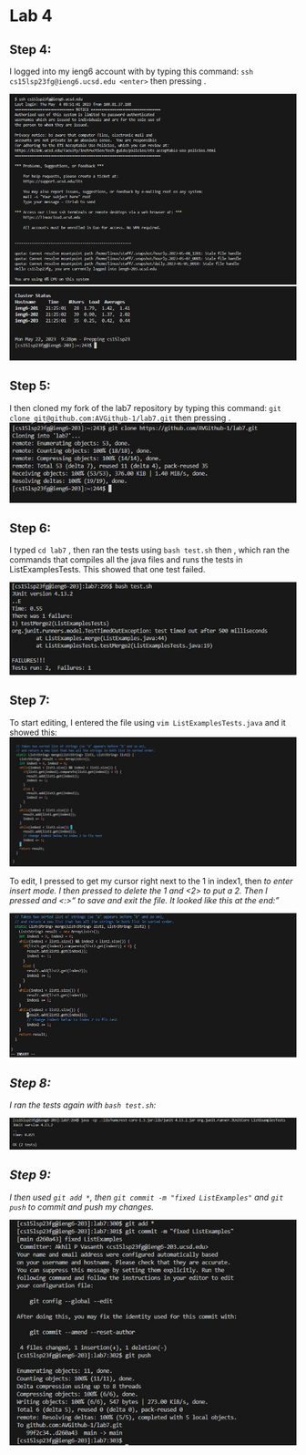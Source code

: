 # Lab 4

## Step 4:

I logged into my ieng6 account with by typing this command: `ssh cs15lsp23fg@ieng6.ucsd.edu <enter>` then pressing *<enter>*. 
  
![Image](https://raw.githubusercontent.com/AVGithub-1/cse15l-lab-reports/main/lab4/cs15l_lab4pic1.JPG)
![Image](https://raw.githubusercontent.com/AVGithub-1/cse15l-lab-reports/main/lab4/cs15l_lab4pic2.JPG)

## Step 5:

I then cloned my fork of the lab7 repository by typing this command: `git clone git@github.com:AVGithub-1/lab7.git` then pressing <enter>.
![Image](https://raw.githubusercontent.com/AVGithub-1/cse15l-lab-reports/main/lab4/cs15l_lab4pic3.JPG)

## Step 6:

I typed `cd lab7` <enter>, then ran the tests using `bash test.sh` then <enter>, which ran the commands that compiles all the java files and runs the tests in ListExamplesTests. This showed that one test failed.

![Image](https://raw.githubusercontent.com/AVGithub-1/cse15l-lab-reports/main/lab4/cs15l_lab4pic4.JPG)

## Step 7: 

To start editing, I entered the file using `vim ListExamplesTests.java` <enter> and it showed this:
![Image](https://raw.githubusercontent.com/AVGithub-1/cse15l-lab-reports/main/lab4/cs15l_lab4pic5.JPG)

To edit, I pressed <up> <up> <up> <h> <h> <h> <h> to get my cursor right next to the 1 in index1, then <i> to enter insert mode. I then pressed <backspace> to delete the 1 and <2> to put a 2. Then I pressed <Esc> and <:><w><q><Enter> to save and exit the file. It looked like this at the end:
  
![Image](https://raw.githubusercontent.com/AVGithub-1/cse15l-lab-reports/main/lab4/cs15l_lab4pic6.JPG)
 
## Step 8:
  
I ran the tests again with `bash test.sh`:
  
![Image](https://raw.githubusercontent.com/AVGithub-1/cse15l-lab-reports/main/lab4/cs15l_lab4pic7.JPG)
  
## Step 9:
  
I then used `git add *`, then `git commit -m "fixed ListExamples"` and `git push` to commit and push my changes.
  
![Image](https://raw.githubusercontent.com/AVGithub-1/cse15l-lab-reports/main/lab4/cs15l_lab4pic8.JPG)
